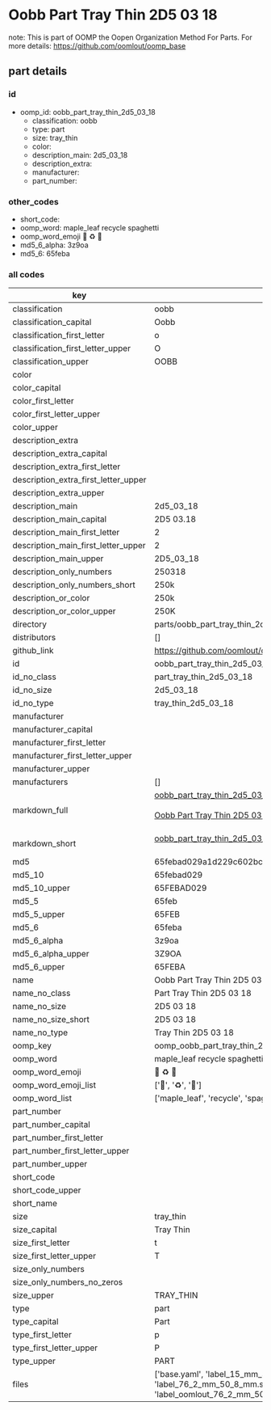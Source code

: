 # Oobb Part Tray Thin 2D5 03 18  

note: This is part of OOMP the Oopen Organization Method For Parts. For more details: https://github.com/oomlout/oomp_base

##  part details





### id
* oomp_id: oobb_part_tray_thin_2d5_03_18
  * classification: oobb
  * type: part
  * size: tray_thin
  * color: 
  * description_main: 2d5_03_18
  * description_extra: 
  * manufacturer: 
  * part_number: 

### other_codes
* short_code: 
* oomp_word: maple_leaf recycle spaghetti
* oomp_word_emoji :maple_leaf: :recycle: :spaghetti:
* md5_6_alpha: 3z9oa
* md5_6: 65feba

### all codes 
| key | value |  
| --- | --- |  
| classification | oobb |  
| classification_capital | Oobb |  
| classification_first_letter | o |  
| classification_first_letter_upper | O |  
| classification_upper | OOBB |  
| color |  |  
| color_capital |  |  
| color_first_letter |  |  
| color_first_letter_upper |  |  
| color_upper |  |  
| description_extra |  |  
| description_extra_capital |  |  
| description_extra_first_letter |  |  
| description_extra_first_letter_upper |  |  
| description_extra_upper |  |  
| description_main | 2d5_03_18 |  
| description_main_capital | 2D5 03.18 |  
| description_main_first_letter | 2 |  
| description_main_first_letter_upper | 2 |  
| description_main_upper | 2D5_03_18 |  
| description_only_numbers | 250318 |  
| description_only_numbers_short | 250k |  
| description_or_color | 250k |  
| description_or_color_upper | 250K |  
| directory | parts/oobb_part_tray_thin_2d5_03_18 |  
| distributors | [] |  
| github_link | https://github.com/oomlout/oomlout_oomp_part_src/tree/main/parts/oobb_part_tray_thin_2d5_03_18/working |  
| id | oobb_part_tray_thin_2d5_03_18 |  
| id_no_class | part_tray_thin_2d5_03_18 |  
| id_no_size | 2d5_03_18 |  
| id_no_type | tray_thin_2d5_03_18 |  
| manufacturer |  |  
| manufacturer_capital |  |  
| manufacturer_first_letter |  |  
| manufacturer_first_letter_upper |  |  
| manufacturer_upper |  |  
| manufacturers | [] |  
| markdown_full | [oobb_part_tray_thin_2d5_03_18](https://github.com/oomlout/oomlout_oomp_part_src/tree/main/parts/oobb_part_tray_thin_2d5_03_18/working)<br>[](https://github.com/oomlout/oomlout_oomp_part_src/tree/main/parts/oobb_part_tray_thin_2d5_03_18/working)<br>[Oobb Part Tray Thin 2D5 03 18](https://github.com/oomlout/oomlout_oomp_part_src/tree/main/parts/oobb_part_tray_thin_2d5_03_18/working)<br><br> |  
| markdown_short | [oobb_part_tray_thin_2d5_03_18](https://github.com/oomlout/oomlout_oomp_part_src/tree/main/parts/oobb_part_tray_thin_2d5_03_18/working)<br><br> |  
| md5 | 65febad029a1d229c602bc8aab387c6a |  
| md5_10 | 65febad029 |  
| md5_10_upper | 65FEBAD029 |  
| md5_5 | 65feb |  
| md5_5_upper | 65FEB |  
| md5_6 | 65feba |  
| md5_6_alpha | 3z9oa |  
| md5_6_alpha_upper | 3Z9OA |  
| md5_6_upper | 65FEBA |  
| name | Oobb Part Tray Thin 2D5 03 18 |  
| name_no_class | Part Tray Thin 2D5 03 18 |  
| name_no_size | 2D5 03 18 |  
| name_no_size_short | 2D5 03 18 |  
| name_no_type | Tray Thin 2D5 03 18 |  
| oomp_key | oomp_oobb_part_tray_thin_2d5_03_18 |  
| oomp_word | maple_leaf recycle spaghetti |  
| oomp_word_emoji | :maple_leaf: :recycle: :spaghetti: |  
| oomp_word_emoji_list | [':maple_leaf:', ':recycle:', ':spaghetti:'] |  
| oomp_word_list | ['maple_leaf', 'recycle', 'spaghetti'] |  
| part_number |  |  
| part_number_capital |  |  
| part_number_first_letter |  |  
| part_number_first_letter_upper |  |  
| part_number_upper |  |  
| short_code |  |  
| short_code_upper |  |  
| short_name |  |  
| size | tray_thin |  
| size_capital | Tray Thin |  
| size_first_letter | t |  
| size_first_letter_upper | T |  
| size_only_numbers |  |  
| size_only_numbers_no_zeros |  |  
| size_upper | TRAY_THIN |  
| type | part |  
| type_capital | Part |  
| type_first_letter | p |  
| type_first_letter_upper | P |  
| type_upper | PART |  
| files | ['base.yaml', 'label_15_mm_30_mm.pdf', 'label_15_mm_30_mm.svg', 'label_76_2_mm_50_8_mm.pdf', 'label_76_2_mm_50_8_mm.svg', 'label_oomlout_76_2_mm_50_8_mm.pdf', 'label_oomlout_76_2_mm_50_8_mm.svg', 'readme.md', 'working.json', 'working.yaml'] |  

